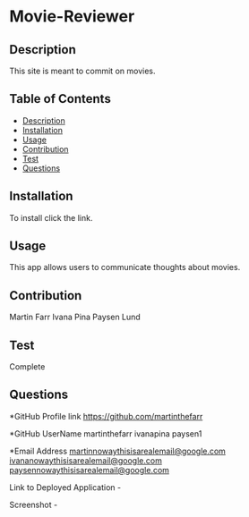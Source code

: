 # Movie-Reviewer

## Description
<!-- Name of Project and what it does -->
This site is meant to commit on movies.

 ## Table of Contents
  * [Description](#description)
  * [Installation](#installation)
  * [Usage](#usage)
  * [Contribution](#contribution)
  * [Test](#test)
  * [Questions](#questions)
  
  ## Installation

  To install click the link.

  ## Usage 

  This app allows users to communicate thoughts about movies.
  
  ## Contribution 

Martin Farr
Ivana Pina
Paysen Lund

  ## Test 

  Complete

  ## Questions
  *GitHub Profile link
  https://github.com/martinthefarr
  


  *GitHub UserName
  martinthefarr
  ivanapina
  paysen1
  

  *Email Address
  martinnowaythisisarealemail@google.com
  ivananowaythisisarealemail@google.com
  paysennowaythisisarealemail@google.com
  
  Link to Deployed Application - 

  Screenshot - 